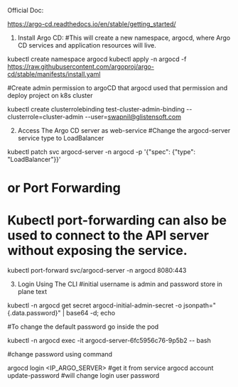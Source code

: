 Official Doc:

https://argo-cd.readthedocs.io/en/stable/getting_started/

1. Install Argo CD:
#This will create a new namespace, argocd, where Argo CD services and application resources will live.

kubectl create namespace argocd
kubectl apply -n argocd -f https://raw.githubusercontent.com/argoproj/argo-cd/stable/manifests/install.yaml


#Create admin permission to argoCD that argocd used that permission and deploy project on k8s cluster 

kubectl create clusterrolebinding test-cluster-admin-binding --clusterrole=cluster-admin --user=swapnil@glistensoft.com

2. Access The Argo CD server as web-service
#Change the argocd-server service type to LoadBalancer

kubectl patch svc argocd-server -n argocd -p '{"spec": {"type": "LoadBalancer"}}'

# or Port Forwarding 
# Kubectl port-forwarding can also be used to connect to the API server without exposing the service.

kubectl port-forward svc/argocd-server -n argocd 8080:443


3. Login Using The CLI
#initial username is admin and password store in plane text

kubectl -n argocd get secret argocd-initial-admin-secret -o jsonpath="{.data.password}" | base64 -d; echo

#To change the default password go inside the pod

kubectl -n argocd exec -it argocd-server-6fc5956c76-9p5b2 -- bash

#change password using command 

argocd login <IP_ARGO_SERVER>   #get it from service
argocd account update-password  #will change login user password




